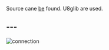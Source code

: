 Source cane [be](https://www.brainy-bits.com/connect-and-use-a-spi-oled-display/) found.
U8glib are used.

## --- ##

![connection](https://brainy-bits.com/wp-content/uploads/2017/12/schematic_edited-1024x936.png)
